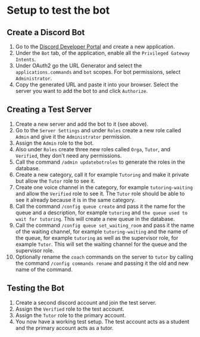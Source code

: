 # Setup to test the bot

## Create a Discord Bot

1. Go to the [Discord Developer Portal](https://discord.com/developers/applications) and create a new application.
2. Under the `Bot` tab, of the application, enable all the `Privileged Gateway Intents`.
3. Under OAuth2 go the URL Generator and select the `applications.commands` and `bot` scopes. For bot permissions, select `Administrator`.
4. Copy the generated URL and paste it into your browser. Select the server you want to add the bot to and click `Authorize`.

## Creating a Test Server

1. Create a new server and add the bot to it (see above).
2. Go to the `Server Settings` and under `Roles` create a new role called `Admin` and give it the `Administrator` permission.
3. Assign the `Admin` role to the bot.
4. Also under `Roles` create three new roles called `Orga`, `Tutor`, and `Verified`, they don't need any permissions.
5. Call the command `/admin updatebotroles` to generate the roles in the database.
6. Create a new category, call it for example `Tutoring` and make it private but allow the `Tutor` role to see it.
7. Create one voice channel in the category, for example `tutoring-waiting` and allow the `Verified` role to see it. The `Tutor` role should be able to see it already because it is in the same category.
8. Call the command `/config queue create` and pass it the name for the queue and a description, for example `tutoring` and `the queue used to wait for tutoring`. This will create a new queue in the database.
9. Call the command `/config queue set_waiting_room` and pass it the name of the waiting channel, for example `tutoring-waiting` and the name of the queue, for example `tutoring` as well as the supervisor role, for example `Tutor`. This will set the waiting channel for the queue and the supervisor role.
10. Optionally rename the `coach` commands on the server to `tutor` by calling the command `/config commands rename` and passing it the old and new name of the command.

## Testing the Bot

1. Create a second discord account and join the test server.
2. Assign the `Verified` role to the test account.
3. Assign the `Tutor` role to the primary account.
4. You now have a working test setup. The test account acts as a student and the primary account acts as a tutor.
